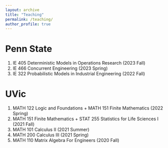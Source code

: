 ```yaml
---
layout: archive
title: "Teaching"
permalink: /teaching/
author_profile: true
---
```


Penn State
======
1. IE 405 Deterministic Models in Operations Research (2023 Fall)
2. IE 466 Concurrent Engineering (2023 Spring)
3. IE 322 Probabilistic Models in Industrial Engineering (2022 Fall)

UVic
======
1. MATH 122 Logic and Foundations + MATH 151 Finite Mathematics (2022 Spring)
2. MATH 151 Finite Mathematics + STAT 255 Statistics for Life Sciences I (2021 Fall)
3. MATH 101 Calculus II (2021 Summer)
4. MATH 200 Calculus III (2021 Spring)
5. MATH 110 Matrix Algebra For Engineers (2020 Fall)
